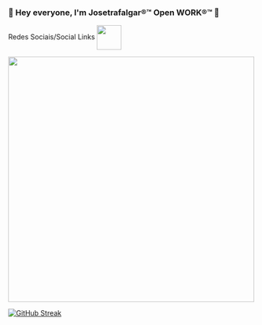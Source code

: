 ### 👋 Hey everyone, I'm Josetrafalgar®™ Open WORK®™ 👋

<!--
**josetrafalgar/josetrafalgar** is a ✨ _special_ ✨ repository because its `README.md` (this file) appears on your GitHub profile.

Here are some ideas to get you started:

- 🔭 I’m currently working on ...
- 🌱 I’m currently learning ...
- 👯 I’m looking to collaborate on ...
- 🤔 I’m looking for help with ...
- 💬 Ask me about ...
- 📫 How to reach me: ...
- 😄 Pronouns: ...
- ⚡ Fun fact: ...
-->
Redes Sociais/Social Links
<a href="https://www.linkedin.com/in/josetrafalgar/" target="blank"><img align="center" src="https://cdn-icons-png.flaticon.com/512/3536/3536505.png" height="50" /></a>


<img src="[https://github-readme-stats.vercel.app/api?](https://github-readme-stats-git-masterrstaa-rickstaa.vercel.app/api?)username=Josetrafalgar&show_icons=true&theme=radical" width="500">


 [![GitHub Streak](https://github-readme-streak-stats.herokuapp.com?user=Josetrafalgar&theme=radical)](https://git.io/streak-stats) 
